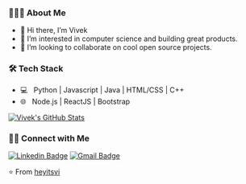 <h3> 👨🏻‍💻 About Me </h3>

- 👋 Hi there, I’m Vivek 
- 👀 I’m interested in computer science and building great products.
- 💞️ I’m looking to collaborate on cool open source projects.

<h3>🛠 Tech Stack</h3>

- 💻 &nbsp; Python | Javascript | Java | HTML/CSS | C++
- 🌐 &nbsp; Node.js | ReactJS | Bootstrap

[![Vivek's GitHub Stats](https://github-readme-stats.vercel.app/api?username=heyitsvi&show_icons=true&theme=cobalt)](https://github.com/heyitsvi)

<h3> 🤝🏻 Connect with Me </h3>

[![Linkedin Badge](https://img.shields.io/badge/-LinkedIn-blue?style=flat-square&logo=Linkedin&logoColor=white&link=)](https://www.linkedin.com/in/vivek-singh-16514217b/) 
[![Gmail Badge](https://img.shields.io/badge/-Gmail-c14438?style=flat-square&logo=Gmail&logoColor=white&link=mailto:vivek99sanjeetsingh@gmail.com)](mailto:vivek99sanjeetsingh@gmail.com)


⭐️ From [heyitsvi](https://github.com/heyitsvi)
<!---
heyitsvi/heyitsvi is a ✨ special ✨ repository because its `README.md` (this file) appears on your GitHub profile.
You can click the Preview link to take a look at your changes.
--->
